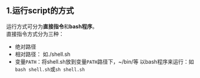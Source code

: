 ## 1.运行script的方式
运行方式可分为**直接指令**和**bash程序**。  
直接指令方式分为三种：
* 绝对路径  
* 相对路径： 如./shell.sh  
* 变量`PATH`：将shell.sh放到变量`PATH`路径下，~/bin/等
以bash程序来运行：如`bash shell.sh`或`sh shell.sh`  
